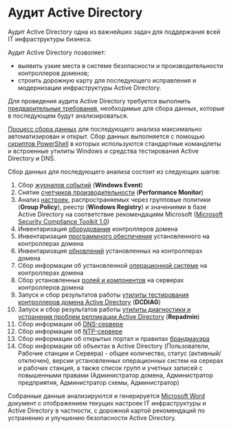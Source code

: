 # Аудит Active Directory

Аудит Active Directory одна из важнейших задач для поддержания всей IT инфраструктуры бизнеса. 

Аудит Active Directory позволяет:
- выявить узкие места в системе безопасности и производительности контроллеров доменов;
- строить дорожную карту для последующего исправления и модернизации инфраструктуры Active Directory.

Для проведения аудита Active Directory требуется выполнить [предварительные требования](/Prerequisite/), необходимые для сбора данных, которые в последующем будут анализироваться.

[Процесс сбора данных](/Steps/) для последующего анализа максимально автоматизирован и открыт. Сбор данных выполняется с помощью [скриптов PowerShell](/PowerShell/) в которых используются стандартные командлеты и встроенные утилиты Windows и средства тестирования Active Directory и DNS.

Сбор данных для последующего анализа состоит из следующих шагов:
1. Сбор [журналов событий](/WindowsEvent/) (**Windows Event**)
2. Снятие [счетчиков производительности](/PerformanceMonitor/) (**Performance Monitor**)
3. Анализ [настроек](/Baseline/), распространяемых через групповые политики (**Group Policy**), реестр (**Windows Registry**) и значениями в базе Active Directory на соответствие рекомендациям Microsoft ([Microsoft Security Compliance Toolkit 1.0](https://www.microsoft.com/en-us/download/details.aspx?id=55319))
4. Инвентаризация [оборудования](/InventoryHardware/) контроллеров домена
5. Инвентаризация [программного обеспечения](/InventorySoftware/) установленного на контроллерах домена
6. Инвентаризация [обновлений](/InventoryUpdate/) установленных на контроллерах домена
7. Сбор информации об установленной [операционной системе](/InfoOS/) на контроллерах домена
8. Сбор установленных [ролей и компонентов](/Features/) на серверах контроллеров домена
9. Запуск и сбор результатов работы [утилиты тестирования контроллеров домена Active Directory](/DCDIAG/)  (**DCDIAG**)
10. Запуск и сбор результатов работы [утилиты диагностики и устранения проблем репликации Active Directory](/Repadmin/) (**Repadmin**)
11. Сбор информации об [DNS-сервере](/DNS/)
12. Сбор информации об [NTP-сервере](/NTP/)
13. Сбор информации об открытых портал и правилах [брандмауэра](/Firewall/)
14. Сбор информации об объектах в Active Directory (Пользователи, Рабочие станции и Сервера) - общее количество, статус (активный/отключен), версии установленных операционных систем на серерах и рабочих станция, а также список групп и учетных записей с повышенными правами (Администратор домена, Администратор предприятия, Администратор схемы, Администратор)

Собранные данные анализируются и генерируется [Microsoft Word](/Report/) документ с отображением текущих настроек IT инфраструктуры и Active Directory в частности, с дорожной картой рекомендаций по устранению и улучшению безопасности Active Directory.